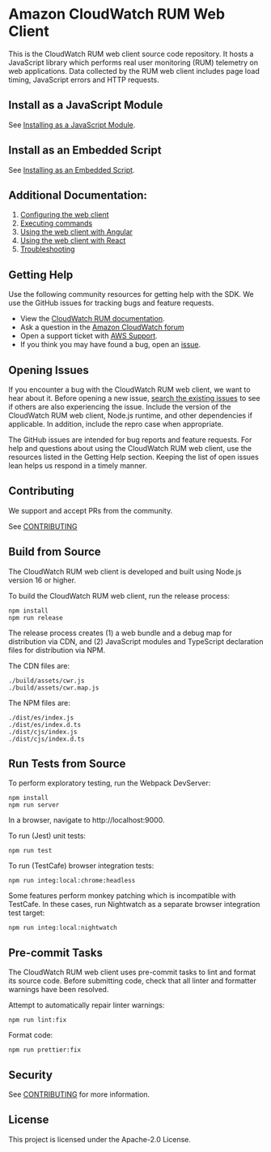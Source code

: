 # Amazon CloudWatch RUM Web Client

This is the CloudWatch RUM web client source code repository. It hosts a
JavaScript library which performs real user monitoring (RUM) telemetry on web
applications. Data collected by the RUM web client includes page load timing,
JavaScript errors and HTTP requests.

## Install as a JavaScript Module

See [Installing as a JavaScript Module](docs/npm_installation.md).

## Install as an Embedded Script

See [Installing as an Embedded Script](docs/cdn_installation.md).

## Additional Documentation:

1. [Configuring the web client](docs/configuration.md)
1. [Executing commands](docs/cdn_commands.md)
1. [Using the web client with Angular](docs/cdn_angular.md)
1. [Using the web client with React](docs/cdn_react.md)
1. [Troubleshooting](docs/cdn_troubleshooting.md)

## Getting Help

Use the following community resources for getting help with the SDK. We use the GitHub issues for tracking bugs and feature requests.

-   View the [CloudWatch RUM documentation](https://docs.aws.amazon.com/AmazonCloudWatch/latest/monitoring/CloudWatch-RUM.html).
-   Ask a question in the [Amazon CloudWatch forum](https://forums.aws.amazon.com/forum.jspa?forumID=138)
-   Open a support ticket with [AWS Support](https://docs.aws.amazon.com/awssupport/latest/user/getting-started.html).
-   If you think you may have found a bug, open an [issue](https://github.com/aws-observability/aws-rum-web/issues/new).

## Opening Issues

If you encounter a bug with the CloudWatch RUM web client, we want to hear about
it. Before opening a new issue, [search the existing
issues](https://github.com/aws-observability/aws-rum-web/issues?q=is%3Aissue) to
see if others are also experiencing the issue. Include the version of the
CloudWatch RUM web client, Node.js runtime, and other dependencies if
applicable. In addition, include the repro case when appropriate.

The GitHub issues are intended for bug reports and feature requests. For help
and questions about using the CloudWatch RUM web client, use the resources
listed in the Getting Help section. Keeping the list of open issues lean helps
us respond in a timely manner.

## Contributing

We support and accept PRs from the community.

See [CONTRIBUTING](./CONTRIBUTING.md)

## Build from Source

The CloudWatch RUM web client is developed and built using Node.js version 16 or higher.

To build the CloudWatch RUM web client, run the release process:

```
npm install
npm run release
```

The release process creates (1) a web bundle and a debug map for distribution via CDN, and (2) JavaScript modules and TypeScript declaration files for distribution via NPM.

The CDN files are:

```
./build/assets/cwr.js
./build/assets/cwr.map.js
```

The NPM files are:

```
./dist/es/index.js
./dist/es/index.d.ts
./dist/cjs/index.js
./dist/cjs/index.d.ts
```

## Run Tests from Source

To perform exploratory testing, run the Webpack DevServer:

```
npm install
npm run server
```

In a browser, navigate to http://localhost:9000.

To run (Jest) unit tests:

```
npm run test
```

To run (TestCafe) browser integration tests:

```
npm run integ:local:chrome:headless
```

Some features perform monkey patching which is incompatible with TestCafe. In
these cases, run Nightwatch as a separate browser integration test target:

```
npm run integ:local:nightwatch
```

## Pre-commit Tasks

The CloudWatch RUM web client uses pre-commit tasks to lint and format its
source code. Before submitting code, check that all linter and formatter
warnings have been resolved.

Attempt to automatically repair linter warnings:

```
npm run lint:fix
```

Format code:

```
npm run prettier:fix
```

## Security

See [CONTRIBUTING](CONTRIBUTING.md#security-issue-notifications) for more
information.

## License

This project is licensed under the Apache-2.0 License.
